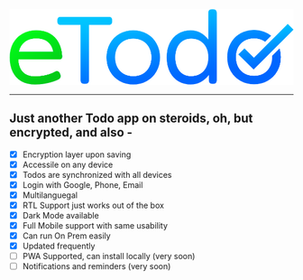 ![eTodo Logo](./client/src/assets/logo-large.png)

---

## Just another Todo app on steroids, oh, but encrypted, and also -

- [x] Encryption layer upon saving
- [x] Accessile on any device
- [x] Todos are synchronized with all devices
- [x] Login with Google, Phone, Email
- [x] Multilanguegal
- [x] RTL Support just works out of the box
- [x] Dark Mode available
- [x] Full Mobile support with same usability
- [x] Can run On Prem easily
- [x] Updated frequently
- [ ] PWA Supported, can install locally (very soon)
- [ ] Notifications and reminders (very soon)
